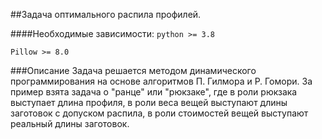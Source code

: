 ##Задача оптимального распила профилей.

####Необходимые зависимости:
```python >= 3.8```

```Pillow >= 8.0```

###Описание
    Задача решается методом динамического программирования на основе алгоритмов П. Гилмора и Р. Гомори.
    За пример взята задача о "ранце" или "рюкзаке", где
    в роли рюкзака выступает длина профиля,
    в роли веса вещей выступают длины заготовок с допуском распила,
    в роли стоимостей вещей выступают реальный длины заготовок.